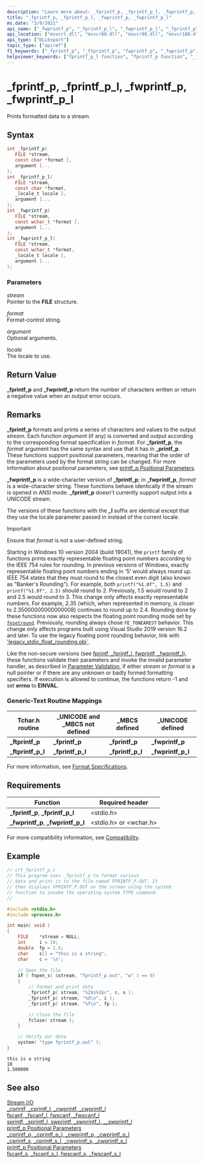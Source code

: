 ```yaml
---
description: "Learn more about: _fprintf_p, _fprintf_p_l, _fwprintf_p, _fwprintf_p_l"
title: "_fprintf_p, _fprintf_p_l, _fwprintf_p, _fwprintf_p_l"
ms.date: "3/9/2021"
api_name: ["_fwprintf_p", "_fprintf_p_l", "_fwprintf_p_l", "_fprintf_p"]
api_location: ["msvcrt.dll", "msvcr80.dll", "msvcr90.dll", "msvcr100.dll", "msvcr100_clr0400.dll", "msvcr110.dll", "msvcr110_clr0400.dll", "msvcr120.dll", "msvcr120_clr0400.dll", "ucrtbase.dll"]
api_type: ["DLLExport"]
topic_type: ["apiref"]
f1_keywords: ["_fprintf_p", "_ftprintf_p", "fwprintf_p", "_fwprintf_p", "fprintf_p", "ftprintf_p"]
helpviewer_keywords: ["fprintf_p_l function", "fprintf_p function", "_fprintf_p_l function", "_fprintf_p function", "_ftprintf_p_l function", "streams, printing formatted data to", "_fwprintf_p function", "fwprintf_p function", "_ftprintf_p function", "_fwprintf_p_l function", "ftprintf_p function", "printing [C++], formatted data to streams", "ftprintf_p_l function", "fwprintf_p_l function"]
---
```

# _fprintf_p, _fprintf_p_l, _fwprintf_p, _fwprintf_p_l

Prints formatted data to a stream.

## Syntax

```C
int _fprintf_p(
   FILE *stream,
   const char *format [,
   argument ]...
);
int _fprintf_p_l(
   FILE *stream,
   const char *format,
   _locale_t locale [,
   argument ]...
);
int _fwprintf_p(
   FILE *stream,
   const wchar_t *format [,
   argument ]...
);
int _fwprintf_p_l(
   FILE *stream,
   const wchar_t *format,
   _locale_t locale [,
   argument ]...
);
```

### Parameters

*stream*<br/>
Pointer to the **FILE** structure.

*format*<br/>
Format-control string.

*argument*<br/>
Optional arguments.

*locale*<br/>
The locale to use.

## Return Value

**_fprintf_p** and **_fwprintf_p** return the number of characters written or return a negative value when an output error occurs.

## Remarks

**_fprintf_p** formats and prints a series of characters and values to the output *stream*. Each function *argument* (if any) is converted and output according to the corresponding format specification in *format*. For **_fprintf_p**, the *format* argument has the same syntax and use that it has in **_printf_p**. These functions support positional parameters, meaning that the order of the parameters used by the format string can be changed. For more information about positional parameters, see [printf_p Positional Parameters](../../c-runtime-library/printf-p-positional-parameters.md).

**_fwprintf_p** is a wide-character version of **_fprintf_p**; in **_fwprintf_p**, *format* is a wide-character string. These functions behave identically if the stream is opened in ANSI mode. **_fprintf_p** doesn't currently support output into a UNICODE stream.

The versions of these functions with the **_l** suffix are identical except that they use the locale parameter passed in instead of the current locale.

> [!IMPORTANT]
> Ensure that *format* is not a user-defined string.
>
>
> Starting in Windows 10 version 2004 (build 19041), the `printf` family of functions prints exactly representable floating point numbers according to the IEEE 754 rules for rounding. In previous versions of Windows, exactly representable floating point numbers ending in '5' would always round up. IEEE 754 states that they must round to the closest even digit (also known as "Banker's Rounding"). For example, both `printf("%1.0f", 1.5)` and `printf("%1.0f", 2.5)` should round to 2. Previously, 1.5 would round to 2 and 2.5 would round to 3. This change only affects exactly representable numbers. For example, 2.35 (which, when represented in memory, is closer to 2.35000000000000008) continues to round up to 2.4. Rounding done by these functions now also respects the floating point rounding mode set by [`fesetround`](fegetround-fesetround2.md). Previously, rounding always chose `FE_TONEAREST` behavior. This change only affects programs built using Visual Studio 2019 version 16.2 and later. To use the legacy floating point rounding behavior, link with ['legacy_stdio_float_rounding.obj`](../link-options.md).

Like the non-secure versions (see [fprintf, _fprintf_l, fwprintf, _fwprintf_l](fprintf-fprintf-l-fwprintf-fwprintf-l.md)), these functions validate their parameters and invoke the invalid parameter handler, as described in [Parameter Validation](../../c-runtime-library/parameter-validation.md), if either *stream* or *format* is a null pointer or if there are any unknown or badly formed formatting specifiers. If execution is allowed to continue, the functions return -1 and set **errno** to **EINVAL**.

### Generic-Text Routine Mappings

|Tchar.h routine|_UNICODE and _MBCS not defined|_MBCS defined|_UNICODE defined|
|---------------------|--------------------------------------|--------------------|-----------------------|
|**_ftprintf_p**|**_fprintf_p**|**_fprintf_p**|**_fwprintf_p**|
|**_ftprintf_p_l**|**_fprintf_p_l**|**_fprintf_p_l**|**_fwprintf_p_l**|

For more information, see [Format Specifications](../../c-runtime-library/format-specification-syntax-printf-and-wprintf-functions.md).

## Requirements

|Function|Required header|
|--------------|---------------------|
|**_fprintf_p**, **_fprintf_p_l**|\<stdio.h>|
|**_fwprintf_p**, **_fwprintf_p_l**|\<stdio.h> or \<wchar.h>|

For more compatibility information, see [Compatibility](../../c-runtime-library/compatibility.md).

## Example

```C
// crt_fprintf_p.c
// This program uses _fprintf_p to format various
// data and print it to the file named FPRINTF_P.OUT. It
// then displays FPRINTF_P.OUT on the screen using the system
// function to invoke the operating-system TYPE command.
//

#include <stdio.h>
#include <process.h>

int main( void )
{
    FILE    *stream = NULL;
    int     i = 10;
    double  fp = 1.5;
    char    s[] = "this is a string";
    char    c = '\n';

    // Open the file
    if ( fopen_s( &stream, "fprintf_p.out", "w" ) == 0)
    {
        // Format and print data
        _fprintf_p( stream, "%2$s%1$c", c, s );
        _fprintf_p( stream, "%d\n", i );
        _fprintf_p( stream, "%f\n", fp );

        // Close the file
        fclose( stream );
    }

    // Verify our data
    system( "type fprintf_p.out" );
}
```

```Output
this is a string
10
1.500000
```

## See also

[Stream I/O](../../c-runtime-library/stream-i-o.md)<br/>
[_cprintf, _cprintf_l, _cwprintf, _cwprintf_l](cprintf-cprintf-l-cwprintf-cwprintf-l.md)<br/>
[fscanf, _fscanf_l, fwscanf, _fwscanf_l](fscanf-fscanf-l-fwscanf-fwscanf-l.md)<br/>
[sprintf, _sprintf_l, swprintf, _swprintf_l, \__swprintf_l](sprintf-sprintf-l-swprintf-swprintf-l-swprintf-l.md)<br/>
[printf_p Positional Parameters](../../c-runtime-library/printf-p-positional-parameters.md)<br/>
[_cprintf_p, _cprintf_p_l, _cwprintf_p, _cwprintf_p_l](cprintf-p-cprintf-p-l-cwprintf-p-cwprintf-p-l.md)<br/>
[_cprintf_s, _cprintf_s_l, _cwprintf_s, _cwprintf_s_l](cprintf-s-cprintf-s-l-cwprintf-s-cwprintf-s-l.md)<br/>
[printf_p Positional Parameters](../../c-runtime-library/printf-p-positional-parameters.md)<br/>
[fscanf_s, _fscanf_s_l, fwscanf_s, _fwscanf_s_l](fscanf-s-fscanf-s-l-fwscanf-s-fwscanf-s-l.md)<br/>
